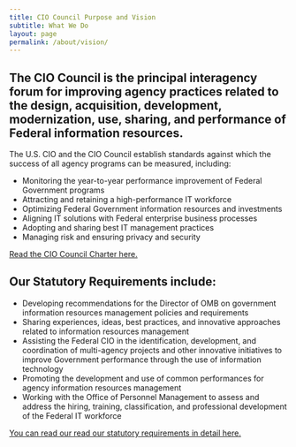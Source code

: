 ```yaml
---
title: CIO Council Purpose and Vision
subtitle: What We Do
layout: page
permalink: /about/vision/
---
```


## The CIO Council is the principal interagency forum for improving agency practices related to the design, acquisition, development, modernization, use, sharing, and performance of Federal information resources. ##

The U.S. CIO and the CIO Council establish standards against which the success of all agency programs can be measured, including:

* Monitoring the year-to-year performance improvement of Federal Government programs
* Attracting and retaining a high-performance IT workforce
* Optimizing Federal Government information resources and investments
* Aligning IT solutions with Federal enterprise business processes
* Adopting and sharing best IT management practices
* Managing risk and ensuring privacy and security

[Read the CIO Council Charter here.](https://s3.amazonaws.com/sitesusa/wp-content/uploads/sites/1151/2016/10/CIOCCharterNov2012Approved.pdf)

## Our Statutory Requirements include: ##
* Developing recommendations for the Director of OMB on government information resources management policies and requirements
* Sharing experiences, ideas, best practices, and innovative approaches related to information resources management
* Assisting the Federal CIO in the identification, development, and coordination of multi-agency projects and other innovative initiatives to improve Government performance through the use of information technology
* Promoting the development and use of common performances for agency information resources management
* Working with the Office of Personnel Management to assess and address the hiring, training, classification, and professional development of the Federal IT workforce

[You can read our read our statutory requirements in detail here.](https://www.govinfo.gov/content/pkg/PLAW-107publ347/pdf/PLAW-107publ347.pdf)
